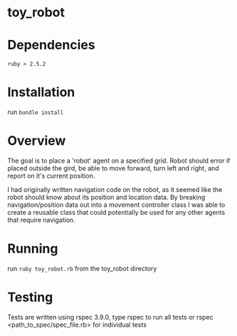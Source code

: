 # toy_robot

# Dependencies
`ruby > 2.5.2`

# Installation
run `bundle install`

# Overview
The goal is to place a 'robot' agent on a specified grid.
Robot should error if placed outside the gird, be able to move forward, turn left and right, and report on it's current position.

I had originally written navigation code on the robot, as it seemed like the robot
should know about its position and location data.
By breaking navigation/position data out into a movement controller class I was able to create
a reusable class that could potentially be used for any other agents that require navigation.

# Running
run `ruby toy_robot.rb` from the toy_robot directory

# Testing
Tests are written using rspec 3.9.0, 
type rspec to run all tests or rspec <path_to_spec/spec_file.rb> for individual tests


